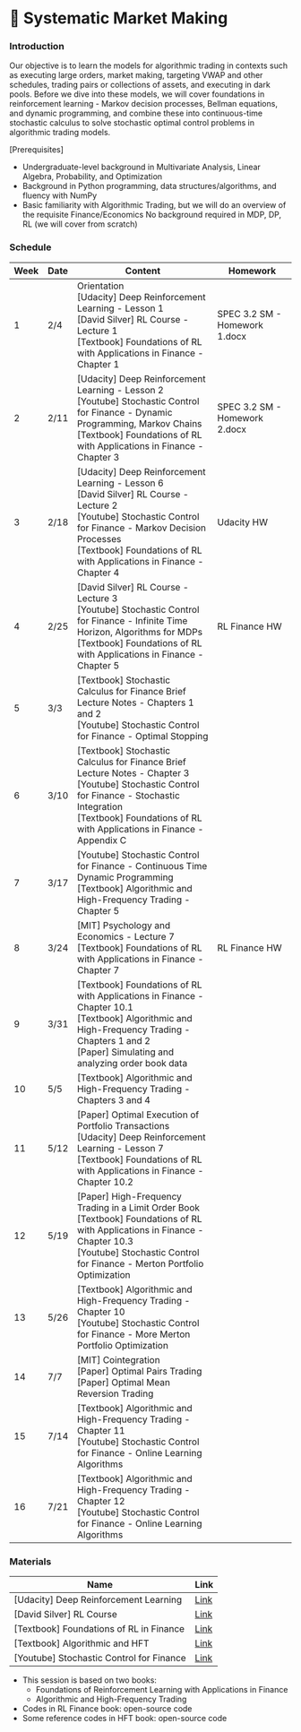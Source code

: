 # 📂 Systematic Market Making

### Introduction

Our objective is to learn the models for algorithmic trading in contexts such as executing large orders, market making, targeting VWAP and other schedules, trading pairs or collections of assets, and executing in dark pools. Before we dive into these models, we will cover foundations in reinforcement learning - Markov decision processes, Bellman equations, and dynamic programming, and combine these into continuous-time stochastic calculus to solve stochastic optimal control problems in algorithmic trading models.

[Prerequisites]

- Undergraduate-level background in Multivariate Analysis, Linear Algebra, Probability, and Optimization
- Background in Python programming, data structures/algorithms, and fluency with NumPy
- Basic familiarity with Algorithmic Trading, but we will do an overview of the requisite Finance/Economics No background required in MDP, DP, RL (we will cover from scratch)

### Schedule

| Week | Date | Content                                                                                                                                                                                                                                   | Homework                      |
| ---- | ---- | ----------------------------------------------------------------------------------------------------------------------------------------------------------------------------------------------------------------------------------------- | ----------------------------- |
| 1    | 2/4  | Orientation<br>[Udacity] Deep Reinforcement Learning - Lesson 1<br>[David Silver] RL Course - Lecture 1<br>[Textbook] Foundations of RL with Applications in Finance - Chapter 1                                                          | SPEC 3.2 SM - Homework 1.docx |
| 2    | 2/11 | [Udacity] Deep Reinforcement Learning - Lesson 2<br>[Youtube] Stochastic Control for Finance - Dynamic Programming, Markov Chains<br>[Textbook] Foundations of RL with Applications in Finance - Chapter 3                                | SPEC 3.2 SM - Homework 2.docx |
| 3    | 2/18 | [Udacity] Deep Reinforcement Learning - Lesson 6<br>[David Silver] RL Course - Lecture 2<br>[Youtube] Stochastic Control for Finance - Markov Decision Processes<br>[Textbook] Foundations of RL with Applications in Finance - Chapter 4 | Udacity HW                    |
| 4    | 2/25 | [David Silver] RL Course - Lecture 3<br>[Youtube] Stochastic Control for Finance - Infinite Time Horizon, Algorithms for MDPs<br>[Textbook] Foundations of RL with Applications in Finance - Chapter 5                                    | RL Finance HW                 |
| 5    | 3/3  | [Textbook] Stochastic Calculus for Finance Brief Lecture Notes - Chapters 1 and 2<br>[Youtube] Stochastic Control for Finance - Optimal Stopping<br>                                                                                      |                               |
| 6    | 3/10 | [Textbook] Stochastic Calculus for Finance Brief Lecture Notes - Chapter 3<br>[Youtube] Stochastic Control for Finance - Stochastic Integration<br>[Textbook] Foundations of RL with Applications in Finance - Appendix C                 |                               |
| 7    | 3/17 | [Youtube] Stochastic Control for Finance - Continuous Time Dynamic Programming<br>[Textbook] Algorithmic and High-Frequency Trading - Chapter 5                                                                                           |                               |
| 8    | 3/24 | [MIT] Psychology and Economics - Lecture 7<br>[Textbook] Foundations of RL with Applications in Finance - Chapter 7                                                                                                                       | RL Finance HW                 |
| 9    | 3/31 | [Textbook] Foundations of RL with Applications in Finance - Chapter 10.1<br>[Textbook] Algorithmic and High-Frequency Trading - Chapters 1 and 2<br>[Paper] Simulating and analyzing order book data                                      |                               |
| 10   | 5/5  | [Textbook] Algorithmic and High-Frequency Trading - Chapters 3 and 4                                                                                                                                                                      |                               |
| 11   | 5/12 | [Paper] Optimal Execution of Portfolio Transactions<br>[Udacity] Deep Reinforcement Learning - Lesson 7<br>[Textbook] Foundations of RL with Applications in Finance - Chapter 10.2                                                       |                               |
| 12   | 5/19 | [Paper] High-Frequency Trading in a Limit Order Book<br>[Textbook] Foundations of RL with Applications in Finance - Chapter 10.3<br>[Youtube] Stochastic Control for Finance - Merton Portfolio Optimization                              |                               |
| 13   | 5/26 | [Textbook] Algorithmic and High-Frequency Trading - Chapter 10<br>[Youtube] Stochastic Control for Finance - More Merton Portfolio Optimization                                                                                           |                               |
| 14   | 7/7  | [MIT] Cointegration<br>[Paper] Optimal Pairs Trading<br>[Paper] Optimal Mean Reversion Trading                                                                                                                                            |                               |
| 15   | 7/14 | [Textbook] Algorithmic and High-Frequency Trading - Chapter 11<br>[Youtube] Stochastic Control for Finance - Online Learning Algorithms                                                                                                   |                               |
| 16   | 7/21 | [Textbook] Algorithmic and High-Frequency Trading - Chapter 12<br>[Youtube] Stochastic Control for Finance - Online Learning Algorithms                                                                                                   |                               |

### Materials

| Name                                     | Link                                                                                                                                                                     |
| ---------------------------------------- | ------------------------------------------------------------------------------------------------------------------------------------------------------------------------ |
| [Udacity] Deep Reinforcement Learning    | [Link](https://www.dropbox.com/scl/fo/v17z8tl8ltcw0jpahn1bu/h?rlkey=pv1ol568111k6qe7vamo4s2qa&dl=0)                                                                      |
| [David Silver] RL Course                 | [Link](https://www.youtube.com/watch?v=2pWv7GOvuf0&list=PLqYmG7hTraZDM-OYHWgPebj2MfCFzFObQ)                                                                              |
| [Textbook] Foundations of RL in Finance  | [Link](https://www.dropbox.com/scl/fi/qy1aekddn2blg1tu4o2o6/Foundations-of-Reinforcement-Learning-with-Applications-in-Finance.pdf?rlkey=o5vno2d75g9zpgrhascb7payk&dl=0) |
| [Textbook] Algorithmic and HFT           | [Link](https://www.dropbox.com/scl/fi/7oi6xt0h7tlix6v5l2sws/Algorithmic-and-High-Frequency-Trading.pdf?rlkey=igjtkdye93bbtmk32jqowifi9&dl=0)                             |
| [Youtube] Stochastic Control for Finance | [Link](https://www.youtube.com/watch?v=yzZVRXJ0d80&list=PLGboZ4litMr_TOwUANH-s-uFnczzy2uuW)                                                                              |

- This session is based on two books:
  - Foundations of Reinforcement Learning with Applications in Finance
  - Algorithmic and High-Frequency Trading
- Codes in RL Finance book: open-source code
- Some reference codes in HFT book: open-source code
